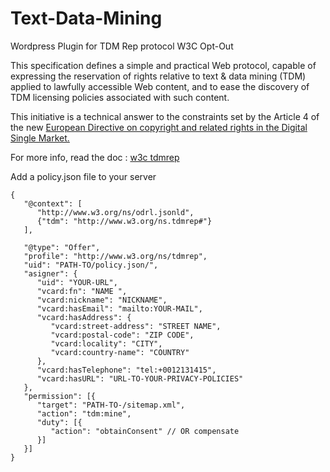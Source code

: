 # Text-Data-Mining
Wordpress Plugin for TDM Rep protocol W3C Opt-Out

This specification defines a simple and practical Web protocol, capable of expressing the reservation of rights relative to text & data mining (TDM) applied to lawfully accessible Web content, and to ease the discovery of TDM licensing policies associated with such content.

This initiative is a technical answer to the constraints set by the Article 4 of the new [European Directive on copyright and related rights in the Digital Single Market.](https://eur-lex.europa.eu/legal-content/EN/TXT/HTML/?uri=CELEX:32019L0790&from=EN)

For more info, read the doc : [w3c tdmrep](https://www.w3.org/2022/tdmrep/)

Add a policy.json file to your server 
```
{
   "@context": [
      "http://www.w3.org/ns/odrl.jsonld",
      {"tdm": "http://www.w3.org/ns.tdmrep#"}
   ],

   "@type": "Offer",
   "profile": "http://www.w3.org/ns/tdmrep",
   "uid": "PATH-TO/policy.json/",
   "asigner": {
      "uid": "YOUR-URL",
      "vcard:fn": "NAME ",
      "vcard:nickname": "NICKNAME",
      "vcard:hasEmail": "mailto:YOUR-MAIL",
      "vcard:hasAddress": {
         "vcard:street-address": "STREET NAME",
         "vcard:postal-code": "ZIP CODE",
         "vcard:locality": "CITY",
         "vcard:country-name": "COUNTRY"
      },
      "vcard:hasTelephone": "tel:+0012131415",
      "vcard:hasURL": "URL-TO-YOUR-PRIVACY-POLICIES"
   },
   "permission": [{
      "target": "PATH-TO-/sitemap.xml",
      "action": "tdm:mine",
      "duty": [{
         "action": "obtainConsent" // OR compensate 
      }]
   }]
}
```
